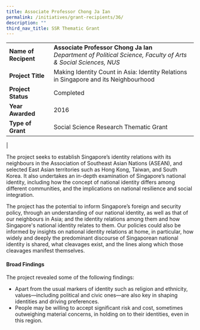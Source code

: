 ```yaml
---
title: Associate Professor Chong Ja Ian
permalink: /initiatives/grant-recipients/36/
description: ""
third_nav_title: SSR Thematic Grant
---
```


|  |  |
|---|---|
| **Name of Recipent** | **Associate Professor Chong Ja Ian**<br>_Department of Political Science, Faculty of Arts & Social Sciences, NUS_ |
| **Project Title** | Making Identity Count in Asia: Identity Relations in Singapore and its Neighbourhood |
| **Project Status** | Completed |
| **Year Awarded** | 2016 |
| **Type of Grant** | Social Science Research Thematic Grant |
|

The project seeks to establish Singapore’s identity relations with its neighbours in the Association of Southeast Asian Nations (ASEAN), and selected East Asian territories such as Hong Kong, Taiwan, and South Korea. It also undertakes an in-depth examination of Singapore’s national identity, including how the concept of national identity differs among different communities, and the implications on national resilience and social integration.

The project has the potential to inform Singapore’s foreign and security policy, through an understanding of our national identity, as well as that of our neighbours in Asia; and the identity relations among them and how Singapore's national identity relates to them. Our policies could also be informed by insights on national identity relations at home, in particular, how widely and deeply the predominant discourse of Singaporean national identity is shared, what cleavages exist, and the lines along which those cleavages manifest themselves.

#### **Broad Findings**
The project revealed some of the following findings:

*   Apart from the usual markers of identity such as religion and ethnicity, values—including political and civic ones—are also key in shaping identities and driving preferences.
*   People may be willing to accept significant risk and cost, sometimes outweighing material concerns, in holding on to their identities, even in this region.

